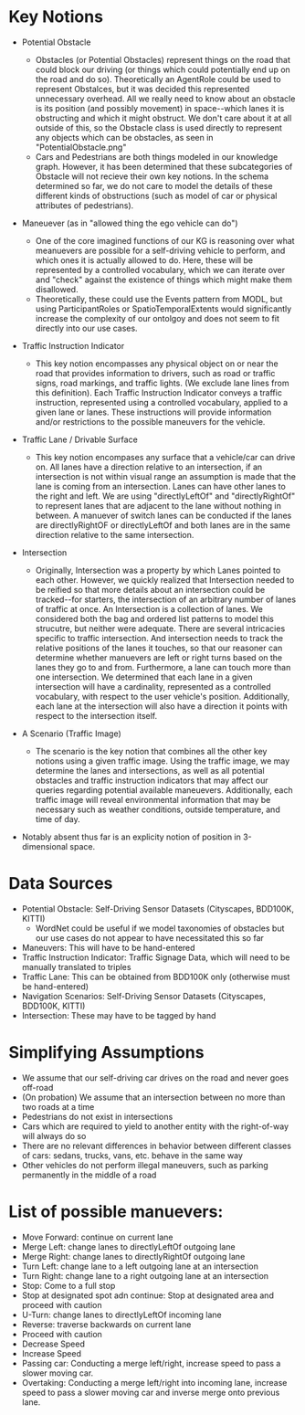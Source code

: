 # Key Notions
* Potential Obstacle
  * Obstacles (or Potential Obstacles) represent things on the road that could block our driving (or things which could potentially end up on the road and do so). Theoretically an AgentRole could be used to represent Obstalces, but it was decided this represented unnecessary overhead. All we really need to know about an obstacle is its position (and possibly movement) in space--which lanes it is obstructing and which it might obstruct. We don't care about it at all outside of this, so the Obstacle class is used directly to represent any objects which can be obstacles, as seen in "PotentialObstacle.png"
  * Cars and Pedestrians are both things modeled in our knowledge graph. However, it has been determined that these subcategories of Obstacle will not recieve their own key notions. In the schema determined so far, we do not care to model the details of these different kinds of obstructions (such as model of car or physical attributes of pedestrians).
* Maneuever (as in "allowed thing the ego vehicle can do")
  * One of the core imagined functions of our KG is reasoning over what meanuevers are possible for a self-driving vehicle to perform, and which ones it is actually allowed to do. Here, these will be represented by a controlled vocabulary, which we can iterate over and "check" against the existence of things which might make them disallowed. 
  * Theoretically, these could use the Events pattern from MODL, but using ParticipantRoles or SpatioTemporalExtents would significantly increase the complexity of our ontolgoy and does not seem to fit directly into our use cases.
* Traffic Instruction Indicator
  * This key notion encompasses any physical object on or near the road that provides information to drivers, such as road or traffic signs, road markings, and traffic lights. (We exclude lane lines from this definition). Each Traffic Instruction Indicator conveys a traffic instruction, represented using a controlled vocabulary, applied to a given lane or lanes. These instructions will provide information and/or restrictions to the possible maneuvers for the vehicle. 
* Traffic Lane / Drivable Surface
   * This key notion encompases any surface that a vehicle/car can drive on. All lanes have a direction relative to an intersection, if an intersection is not within visual range an assumption is made that the lane is coming from an intersection. Lanes can have other lanes to the right and left. We are using "directlyLeftOf" and "directlyRightOf" to represent lanes that are adjacent to the lane without nothing in between. A manuever of switch lanes can be conducted if the lanes are directlyRightOF or directlyLeftOf and both lanes are in the same direction relative to the same intersection.
* Intersection
  * Originally, Intersection was a property by which Lanes pointed to each other. However, we quickly realized that Intersection needed to be reified so that more details about an intersection could be tracked--for starters, the intersection of an arbitrary number of lanes of traffic at once. An Intersection is a collection of lanes. We considered both the bag and ordered list patterns to model this strucutre, but neither were adequate. There are several intricacies specific to traffic intersection. And intersection needs to track the relative positions of the lanes it touches, so that our reasoner can determine whether manuevers are left or right turns based on the lanes they go to and from. Furthermore, a lane can touch more than one intersection. We determined that each lane in a given intersection will have a cardinality, represented as a controlled vocabulary, with respect to the user vehicle's position. Additionally, each lane at the intersection will also have a direction it points with respect to the intersection itself.
* A Scenario (Traffic Image)
  * The scenario is the key notion that combines all the other key notions using a given traffic image. Using the traffic image, we may determine the lanes and intersections, as well as all potential obstacles and traffic instruction indicators that may affect our queries regarding potential available maneuevers. Additionally, each traffic image will reveal environmental information that may be necessary such as weather conditions, outside temperature, and time of day.


* Notably absent thus far is an explicity notion of position in 3-dimensional space.

# Data Sources
* Potential Obstacle: Self-Driving Sensor Datasets (Cityscapes, BDD100K, KITTI)
  * WordNet could be useful if we model taxonomies of obstacles but our use cases do not appear to have necessitated this so far
* Maneuvers: This will have to be hand-entered
* Traffic Instruction Indicator: Traffic Signage Data, which will need to be manually translated to triples
* Traffic Lane: This can be obtained from BDD100K only (otherwise must be hand-entered)
* Navigation Scenarios: Self-Driving Sensor Datasets (Cityscapes, BDD100K, KITTI)
* Intersection: These may have to be tagged by hand

# Simplifying Assumptions
* We assume that our self-driving car drives on the road and never goes off-road
* (On probation) We assume that an intersection between no more than two roads at a time
* Pedestrians do not exist in intersections
* Cars which are required to yield to another entity with the right-of-way will always do so
* There are no relevant differences in behavior between different classes of cars: sedans, trucks, vans, etc. behave in the same way
* Other vehicles do not perform illegal maneuvers, such as parking permanently in the middle of a road

# List of possible manuevers:
* Move Forward: continue on current lane
* Merge Left: change lanes to directlyLeftOf outgoing lane
* Merge Right: change lanes to directlyRightOf outgoing lane
* Turn Left: change lane to a left outgoing lane at an intersection
* Turn Right: change lane to a right outgoing lane at an intersection
* Stop: Come to a full stop
* Stop at designated spot adn continue: Stop at designated area and proceed with caution
* U-Turn: change lanes to directlyLeftOf incoming lane
* Reverse: traverse backwards on current lane
* Proceed with caution
* Decrease Speed
* Increase Speed
* Passing car: Conducting a merge left/right, increase speed to pass a slower moving car.
* Overtaking: Conducting a merge left/right into incoming lane, increase speed to pass a slower moving car and inverse merge onto previous lane.
